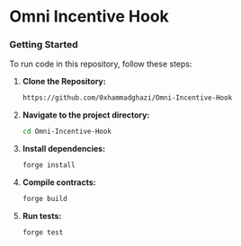 # Omni Incentive Hook

### Getting Started

To run code in this repository, follow these steps:

1. **Clone the Repository:**

   ```bash
   https://github.com/0xhammadghazi/Omni-Incentive-Hook

   ```

2. **Navigate to the project directory:**

   ```bash
   cd Omni-Incentive-Hook

   ```

3. **Install dependencies:**

   ```bash
   forge install

   ```

4. **Compile contracts:**

   ```bash
   forge build

   ```

5. **Run tests:**
   ```bash
   forge test
   ```

